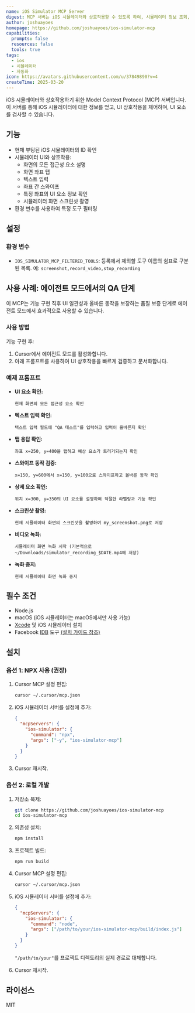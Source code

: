 ```yaml
---
name: iOS Simulator MCP Server
digest: MCP 서버는 iOS 시뮬레이터와 상호작용할 수 있도록 하여, 시뮬레이터 정보 조회, UI 동작 제어, 테스트 및 개발 목적의 UI 요소 검사 기능을 제공합니다.
author: joshuayoes
homepage: https://github.com/joshuayoes/ios-simulator-mcp
capabilities:
  prompts: false
  resources: false
  tools: true
tags:
  - ios
  - 시뮬레이터
  - 자동화
icon: https://avatars.githubusercontent.com/u/37849890?v=4
createTime: 2025-03-20
---
```

iOS 시뮬레이터와 상호작용하기 위한 Model Context Protocol (MCP) 서버입니다. 이 서버를 통해 iOS 시뮬레이터에 대한 정보를 얻고, UI 상호작용을 제어하며, UI 요소를 검사할 수 있습니다.

## 기능

- 현재 부팅된 iOS 시뮬레이터의 ID 확인
- 시뮬레이터 UI와 상호작용:
  - 화면의 모든 접근성 요소 설명
  - 화면 좌표 탭
  - 텍스트 입력
  - 좌표 간 스와이프
  - 특정 좌표의 UI 요소 정보 확인
  - 시뮬레이터 화면 스크린샷 촬영
- 환경 변수를 사용하여 특정 도구 필터링

## 설정

### 환경 변수

- `IOS_SIMULATOR_MCP_FILTERED_TOOLS`: 등록에서 제외할 도구 이름의 쉼표로 구분된 목록. 예: `screenshot,record_video,stop_recording`

## 사용 사례: 에이전트 모드에서의 QA 단계

이 MCP는 기능 구현 직후 UI 일관성과 올바른 동작을 보장하는 품질 보증 단계로 에이전트 모드에서 효과적으로 사용할 수 있습니다.

### 사용 방법

기능 구현 후:

1. Cursor에서 에이전트 모드를 활성화합니다.
2. 아래 프롬프트를 사용하여 UI 상호작용을 빠르게 검증하고 문서화합니다.

### 예제 프롬프트

- **UI 요소 확인:**

  ```
  현재 화면의 모든 접근성 요소 확인
  ```

- **텍스트 입력 확인:**

  ```
  텍스트 입력 필드에 "QA 테스트"를 입력하고 입력이 올바른지 확인
  ```

- **탭 응답 확인:**

  ```
  좌표 x=250, y=400을 탭하고 예상 요소가 트리거되는지 확인
  ```

- **스와이프 동작 검증:**

  ```
  x=150, y=600에서 x=150, y=100으로 스와이프하고 올바른 동작 확인
  ```

- **상세 요소 확인:**

  ```
  위치 x=300, y=350의 UI 요소를 설명하여 적절한 라벨링과 기능 확인
  ```

- **스크린샷 촬영:**

  ```
  현재 시뮬레이터 화면의 스크린샷을 촬영하여 my_screenshot.png로 저장
  ```

- **비디오 녹화:**

  ```
  시뮬레이터 화면 녹화 시작 (기본적으로 ~/Downloads/simulator_recording_$DATE.mp4에 저장)
  ```

- **녹화 중지:**
  ```
  현재 시뮬레이터 화면 녹화 중지
  ```

## 필수 조건

- Node.js
- macOS (iOS 시뮬레이터는 macOS에서만 사용 가능)
- [Xcode](https://developer.apple.com/xcode/resources/) 및 iOS 시뮬레이터 설치
- Facebook [IDB](https://fbidb.io/) 도구 [(설치 가이드 참조)](https://fbidb.io/docs/installation)

## 설치

### 옵션 1: NPX 사용 (권장)

1. Cursor MCP 설정 편집:

   ```bash
   cursor ~/.cursor/mcp.json
   ```

2. iOS 시뮬레이터 서버를 설정에 추가:

   ```json
   {
     "mcpServers": {
       "ios-simulator": {
         "command": "npx",
         "args": ["-y", "ios-simulator-mcp"]
       }
     }
   }
   ```

3. Cursor 재시작.

### 옵션 2: 로컬 개발

1. 저장소 복제:

   ```bash
   git clone https://github.com/joshuayoes/ios-simulator-mcp
   cd ios-simulator-mcp
   ```

2. 의존성 설치:

   ```bash
   npm install
   ```

3. 프로젝트 빌드:

   ```bash
   npm run build
   ```

4. Cursor MCP 설정 편집:

   ```bash
   cursor ~/.cursor/mcp.json
   ```

5. iOS 시뮬레이터 서버를 설정에 추가:

   ```json
   {
     "mcpServers": {
       "ios-simulator": {
         "command": "node",
         "args": ["/path/to/your/ios-simulator-mcp/build/index.js"]
       }
     }
   }
   ```

   `"/path/to/your"`를 프로젝트 디렉토리의 실제 경로로 대체합니다.

6. Cursor 재시작.

## 라이선스

MIT